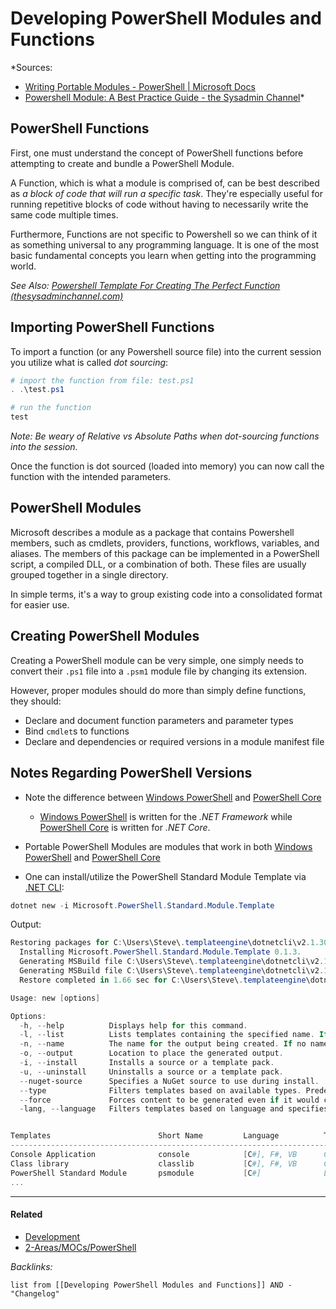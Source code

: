 # Developing PowerShell Modules and Functions

*Sources: 
- [Writing Portable Modules - PowerShell | Microsoft Docs](https://docs.microsoft.com/en-us/powershell/scripting/dev-cross-plat/writing-portable-modules?view=powershell-7.2)
- [Powershell Module: A Best Practice Guide - the Sysadmin Channel](https://thesysadminchannel.com/powershell-module/)*

## PowerShell Functions

First, one must understand the concept of PowerShell functions before attempting to create and bundle a PowerShell Module.

A Function, which is what a module is comprised of, can be best described as *a block of code that will run a specific task*. They're especially useful for running repetitive blocks of code without having to necessarily write the same code multiple times.

Furthermore, Functions are not specific to Powershell so we can think of it as something universal to any programming language. It is one of the most basic fundamental concepts you learn when getting into the programming world.

*See Also: [Powershell Template For Creating The Perfect Function (thesysadminchannel.com)](https://thesysadminchannel.com/powershell-template/)*

## Importing PowerShell Functions

To import a function (or any Powershell source file) into the current session you utilize what is called *dot sourcing*:

````powershell
# import the function from file: test.ps1
. .\test.ps1

# run the function
test
````

*Note: Be weary of Relative vs Absolute Paths when dot-sourcing functions into the session.*

Once the function is dot sourced (loaded into memory) you can now call the function with the intended parameters.

## PowerShell Modules

Microsoft describes a module as a package that contains Powershell members, such as cmdlets, providers, functions, workflows, variables, and aliases. The members of this package can be implemented in a PowerShell script, a compiled DLL, or a combination of both. These files are usually grouped together in a single directory.

In simple terms, it's a way to group existing code into a consolidated format for easier use.

## Creating PowerShell Modules

Creating a PowerShell module can be very simple, one simply needs to convert their `.ps1` file into a `.psm1` module file by changing its extension.

However, proper modules should do more than simply define functions, they should:

* Declare and document function parameters and parameter types
* Bind `cmdlet`s to functions
* Declare and dependencies or required versions in a module manifest file

## Notes Regarding PowerShell Versions

* Note the difference between [Windows PowerShell](../3-Resources/Tools/Developer%20Tools/Languages/PowerShell/Windows%20PowerShell.md) and [PowerShell Core](../3-Resources/Tools/Developer%20Tools/Languages/PowerShell/PowerShell%20Core.md)
  
  * [Windows PowerShell](../3-Resources/Tools/Developer%20Tools/Languages/PowerShell/Windows%20PowerShell.md) is written for the *.NET Framework* while [PowerShell Core](../3-Resources/Tools/Developer%20Tools/Languages/PowerShell/PowerShell%20Core.md) is written for *.NET Core*.
* Portable PowerShell Modules are modules that work in both [Windows PowerShell](../3-Resources/Tools/Developer%20Tools/Languages/PowerShell/Windows%20PowerShell.md) and [PowerShell Core](../3-Resources/Tools/Developer%20Tools/Languages/PowerShell/PowerShell%20Core.md)

* One can install/utilize the PowerShell Standard Module Template via [.NET CLI](https://docs.microsoft.com/en-us/dotnet/core/tools/?tabs=netcore2x):

````powershell
dotnet new -i Microsoft.PowerShell.Standard.Module.Template
````

Output:

````powershell
Restoring packages for C:\Users\Steve\.templateengine\dotnetcli\v2.1.302\scratch\restore.csproj...
  Installing Microsoft.PowerShell.Standard.Module.Template 0.1.3.
  Generating MSBuild file C:\Users\Steve\.templateengine\dotnetcli\v2.1.302\scratch\obj\restore.csproj.nuget.g.props.
  Generating MSBuild file C:\Users\Steve\.templateengine\dotnetcli\v2.1.302\scratch\obj\restore.csproj.nuget.g.targets.
  Restore completed in 1.66 sec for C:\Users\Steve\.templateengine\dotnetcli\v2.1.302\scratch\restore.csproj.

Usage: new [options]

Options:
  -h, --help          Displays help for this command.
  -l, --list          Lists templates containing the specified name. If no name is specified, lists all templates.
  -n, --name          The name for the output being created. If no name is specified, the name of the current directory is used.
  -o, --output        Location to place the generated output.
  -i, --install       Installs a source or a template pack.
  -u, --uninstall     Uninstalls a source or a template pack.
  --nuget-source      Specifies a NuGet source to use during install.
  --type              Filters templates based on available types. Predefined values are "project", "item" or "other".
  --force             Forces content to be generated even if it would change existing files.
  -lang, --language   Filters templates based on language and specifies the language of the template to create.


Templates                        Short Name         Language          Tags
-----------------------------------------------------------------------------------------------
Console Application              console            [C#], F#, VB      Common/Console
Class library                    classlib           [C#], F#, VB      Common/Library
PowerShell Standard Module       psmodule           [C#]              Library/PowerShell/Module
...
````

---

#### Related

* [Development](../2-Areas/MOCs/Development.md)
* [2-Areas/MOCs/PowerShell](../2-Areas/MOCs/PowerShell.md)

*Backlinks:*

````dataview
list from [[Developing PowerShell Modules and Functions]] AND -"Changelog"
````
